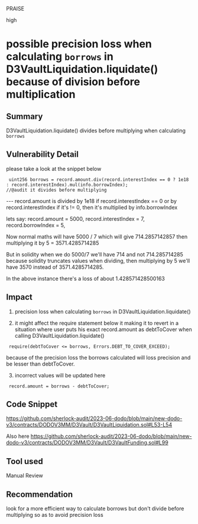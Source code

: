 PRAISE

high

# possible precision loss when calculating `borrows` in D3VaultLiquidation.liquidate() because of division before multiplication

## Summary
 D3VaultLiquidation.liquidate() divides before multiplying when calculating `borrows`

## Vulnerability Detail
please take a look at the snippet below
```solidity
 uint256 borrows = record.amount.div(record.interestIndex == 0 ? 1e18 : record.interestIndex).mul(info.borrowIndex);
//@audit it divides before multiplying 
```
--- record.amount is divided by 1e18 if record.interestIndex == 0 or by record.interestIndex if it's != 0, then it's multiplied by info.borrowIndex

lets say:
record.amount = 5000,
record.interestIndex = 7,
record.borrowIndex = 5,

Now normal maths will have 5000 / 7 which will give 714.2857142857 then multiplying it by 5 = 3571.4285714285

But in solidity when we do 5000/7 we'll have 714 and not 714.285714285 because solidity truncates values when dividing, then multiplying by 5 we'll have 3570 instead of 3571.4285714285. 

In the above instance there's a loss of about 1.428571428500163

## Impact
1. precision loss when calculating `borrows` in  D3VaultLiquidation.liquidate()

2. it might affect the require statement below it making it to revert in a situation where user puts his exact record.amount as debtToCover when calling D3VaultLiquidation.liquidate()
```solidity
 require(debtToCover <= borrows, Errors.DEBT_TO_COVER_EXCEED);
```
because of the precision loss the borrows calculated will loss precision and be lesser than debtToCover.


3. incorrect values will be updated here
```solidity
 record.amount = borrows - debtToCover;
```
## Code Snippet
https://github.com/sherlock-audit/2023-06-dodo/blob/main/new-dodo-v3/contracts/DODOV3MM/D3Vault/D3VaultLiquidation.sol#L53-L54

Also here
https://github.com/sherlock-audit/2023-06-dodo/blob/main/new-dodo-v3/contracts/DODOV3MM/D3Vault/D3VaultFunding.sol#L99
## Tool used

Manual Review

## Recommendation
look for a more efficient way to calculate borrows but don't divide before multiplying so as to avoid precision loss